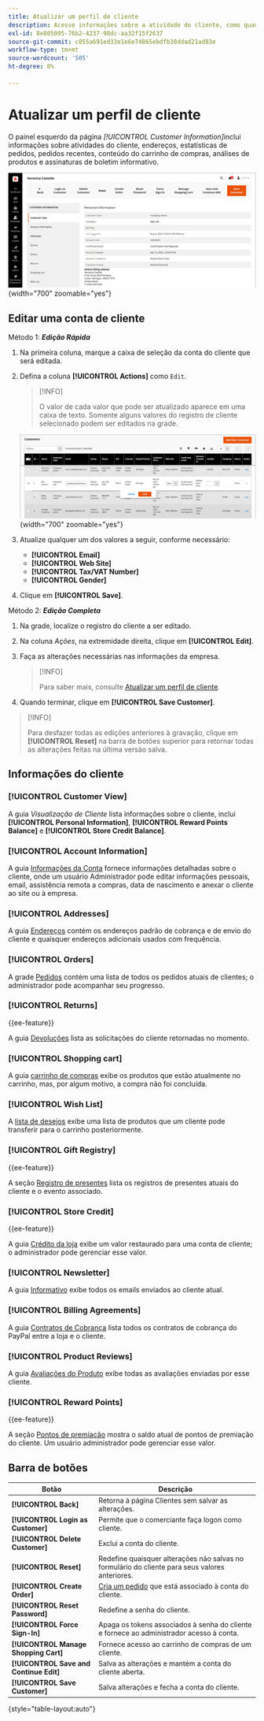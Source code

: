 ```yaml
---
title: Atualizar um perfil de cliente
description: Acesse informações sobre a atividade do cliente, como quando o cliente entrou ou saiu pela última vez de sua conta e atualize o perfil do cliente.
exl-id: 8e805095-76b2-4237-98dc-aa32f15f2637
source-git-commit: c855a691ed33e1e6e74865ebdfb30ddad21ad83e
workflow-type: tm+mt
source-wordcount: '505'
ht-degree: 0%

---
```


# Atualizar um perfil de cliente

O painel esquerdo da página _[!UICONTROL Customer Information]_&#x200B;inclui informações sobre atividades do cliente, endereços, estatísticas de pedidos, pedidos recentes, conteúdo do carrinho de compras, análises de produtos e assinaturas de boletim informativo.

![Perfil do cliente](assets/cust-profile.png){width="700" zoomable="yes"}

## Editar uma conta de cliente

Método 1: **_Edição Rápida_**

1. Na primeira coluna, marque a caixa de seleção da conta do cliente que será editada.

1. Defina a coluna **[!UICONTROL Actions]** como `Edit`.

   >[!INFO]
   >
   >O valor de cada valor que pode ser atualizado aparece em uma caixa de texto. Somente alguns valores do registro de cliente selecionado podem ser editados na grade.

   ![Edição rápida](assets/customers-grid-quick-edit.png){width="700" zoomable="yes"}

1. Atualize qualquer um dos valores a seguir, conforme necessário:

   * **[!UICONTROL Email]**
   * **[!UICONTROL Web Site]**
   * **[!UICONTROL Tax/VAT Number]**
   * **[!UICONTROL Gender]**

1. Clique em **[!UICONTROL Save]**.

Método 2: **_Edição Completa_**

1. Na grade, localize o registro do cliente a ser editado.

1. Na coluna _Ações_, na extremidade direita, clique em **[!UICONTROL Edit]**.

1. Faça as alterações necessárias nas informações da empresa.

   >[!INFO]
   >
   >Para saber mais, consulte [Atualizar um perfil de cliente](../customers/update-account.md).

1. Quando terminar, clique em **[!UICONTROL Save Customer]**.

>[!INFO]
>
>Para desfazer todas as edições anteriores à gravação, clique em **[!UICONTROL Reset]** na barra de botões superior para retornar todas as alterações feitas na última versão salva.

## Informações do cliente

### [!UICONTROL Customer View]

A guia _Visualização de Cliente_ lista informações sobre o cliente, inclui **[!UICONTROL Personal Information]**, **[!UICONTROL Reward Points Balance]** e **[!UICONTROL Store Credit Balance]**.

### [!UICONTROL Account Information]

A guia [Informações da Conta](../customers/account-dashboard-account-information.md) fornece informações detalhadas sobre o cliente, onde um usuário Administrador pode editar informações pessoais, email, assistência remota a compras, data de nascimento e anexar o cliente ao site ou à empresa.

### [!UICONTROL Addresses]

A guia [Endereços](../customers/account-dashboard-address-book.md) contém os endereços padrão de cobrança e de envio do cliente e quaisquer endereços adicionais usados com frequência.

### [!UICONTROL Orders]

A grade [Pedidos](../stores-purchase/orders.md) contém uma lista de todos os pedidos atuais de clientes; o administrador pode acompanhar seu progresso.

### [!UICONTROL Returns]

{{ee-feature}}

A guia [Devoluções](../stores-purchase/returns.md) lista as solicitações do cliente retornadas no momento.

### [!UICONTROL Shopping cart]

A guia [carrinho de compras](../stores-purchase/cart.md) exibe os produtos que estão atualmente no carrinho, mas, por algum motivo, a compra não foi concluída.

### [!UICONTROL Wish List]

A [lista de desejos](../stores-purchase/wishlists.md) exibe uma lista de produtos que um cliente pode transferir para o carrinho posteriormente.

### [!UICONTROL Gift Registry]

{{ee-feature}}

A seção [Registro de presentes](../merchandising-promotions/gift-registry-storefront.md) lista os registros de presentes atuais do cliente e o evento associado.


### [!UICONTROL Store Credit]

{{ee-feature}}

A guia [Crédito da loja](../customers/store-credit.md) exibe um valor restaurado para uma conta de cliente; o administrador pode gerenciar esse valor.

### [!UICONTROL Newsletter]

A guia [Informativo](../merchandising-promotions/newsletters.md) exibe todos os emails enviados ao cliente atual.

### [!UICONTROL Billing Agreements]

A guia [Contratos de Cobrança](../stores-purchase/paypal-billing-agreements.md) lista todos os contratos de cobrança do PayPal entre a loja e o cliente.

### [!UICONTROL Product Reviews]

A guia [Avaliações do Produto](../catalog/settings-advanced-product-reviews.md) exibe todas as avaliações enviadas por esse cliente.

### [!UICONTROL Reward Points]

{{ee-feature}}

A seção [Pontos de premiação](../merchandising-promotions/rewards-loyalty.md) mostra o saldo atual de pontos de premiação do cliente. Um usuário administrador pode gerenciar esse valor.

## Barra de botões

| Botão | Descrição |
|----------|--------------|
| **[!UICONTROL Back]** | Retorna à página Clientes sem salvar as alterações. |
| **[!UICONTROL Login as Customer]** | Permite que o comerciante faça logon como cliente. |
| **[!UICONTROL Delete Customer]** | Exclui a conta do cliente. |
| **[!UICONTROL Reset]** | Redefine quaisquer alterações não salvas no formulário do cliente para seus valores anteriores. |
| **[!UICONTROL Create Order]** | [Cria um pedido](../stores-purchase/customer-account-create-order.md) que está associado à conta do cliente. |
| **[!UICONTROL Reset Password]** | Redefine a senha do cliente. |
| **[!UICONTROL Force Sign-In]** | Apaga os tokens associados à senha do cliente e fornece ao administrador acesso à conta. |
| **[!UICONTROL Manage Shopping Cart]** | Fornece acesso ao carrinho de compras de um cliente. |
| **[!UICONTROL Save and Continue Edit]** | Salva as alterações e mantém a conta do cliente aberta. |
| **[!UICONTROL Save Customer]** | Salva alterações e fecha a conta do cliente. |

{style="table-layout:auto"}
